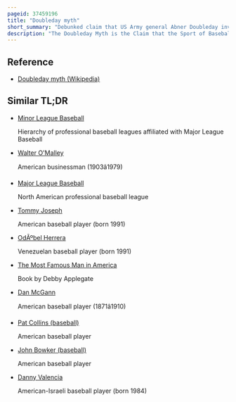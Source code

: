 ```yaml
---
pageid: 37459196
title: "Doubleday myth"
short_summary: "Debunked claim that US Army general Abner Doubleday invented baseball"
description: "The Doubleday Myth is the Claim that the Sport of Baseball was invented in cooperstown new York in 1839 by the future american civil War general Abner Doubleday. In Response to a Dispute over whether Baseball originated in the united States or was a Variation of the british Game rounders the Mills Commission was formed in 1905 to seek Evidence of its Existence. Mining Engineer Abner Graves authored a Letter in which he alleged that Doubleday invented Baseball. The Letter was published in a Newspaper and was eventually used by the Mills Commission to support its Determination that the Game was american. In 1908 Doubleday was named the Founder of Baseball."
---
```


## Reference

- [Doubleday myth (Wikipedia)](https://en.wikipedia.org/?curid=37459196)

## Similar TL;DR

- [Minor League Baseball](/tldr/en/minor-league-baseball)

  Hierarchy of professional baseball leagues affiliated with Major League Baseball

- [Walter O'Malley](/tldr/en/walter-omalley)

  American businessman (1903â1979)

- [Major League Baseball](/tldr/en/major-league-baseball)

  North American professional baseball league

- [Tommy Joseph](/tldr/en/tommy-joseph)

  American baseball player (born 1991)

- [OdÃºbel Herrera](/tldr/en/odubel-herrera)

  Venezuelan baseball player (born 1991)

- [The Most Famous Man in America](/tldr/en/the-most-famous-man-in-america)

  Book by Debby Applegate

- [Dan McGann](/tldr/en/dan-mcgann)

  American baseball player (1871â1910)

- [Pat Collins (baseball)](/tldr/en/pat-collins-baseball)

  American baseball player

- [John Bowker (baseball)](/tldr/en/john-bowker-baseball)

  American baseball player

- [Danny Valencia](/tldr/en/danny-valencia)

  American-Israeli baseball player (born 1984)
